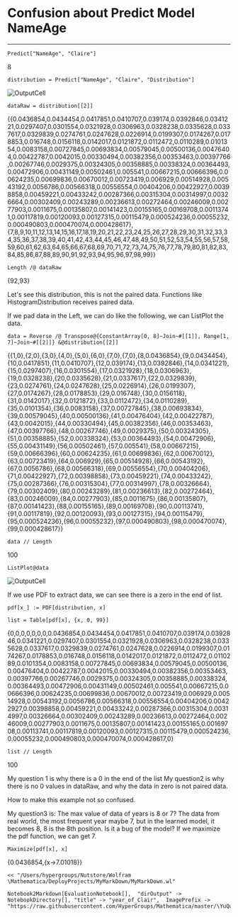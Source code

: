 # Confusion about Predict Model NameAge
---


    Predict["NameAge", "Claire"]

8

    distribution = Predict["NameAge", "Claire", "Distribution"]

![OutputCell](https://raw.githubusercontent.com/HyperGroups/Mathematica/master/YuQue/MachineLearningInAction/year_of_Clair/year_of_Clair/resource/year_of_Clair_5.jpg)

    dataRaw = distribution[[2]]

{{0.0436854,0.0434454,0.0417851,0.0410707,0.039174,0.0392846,0.0341221,0.0297407,0.0301554,0.0321928,0.0306963,0.0328238,0.0335628,0.0337617,0.0329839,0.0274761,0.0247628,0.0226914,0.0199307,0.0174267,0.0178853,0.016748,0.0156118,0.0142017,0.0121872,0.0112472,0.0110289,0.0101354,0.0083158,0.00727845,0.00693834,0.00579045,0.00500136,0.00476404,0.00422787,0.0042015,0.00330494,0.00382356,0.00353463,0.00397766,0.00267746,0.0029375,0.00324305,0.00358885,0.00338324,0.00364493,0.00472906,0.00431149,0.00502461,0.005541,0.00667215,0.00666396,0.00624235,0.00699836,0.00670012,0.00723419,0.006929,0.00514928,0.00543192,0.0056786,0.00566318,0.00556554,0.00404206,0.00422927,0.00398858,0.00459221,0.00433242,0.00287366,0.00315304,0.00314997,0.00326664,0.00302409,0.00243289,0.00236613,0.00272464,0.00246009,0.00277903,0.0011675,0.00135807,0.00141423,0.00155165,0.00169708,0.00113741,0.00117819,0.00120093,0.00127315,0.00115479,0.000524236,0.00055232,0.000490803,0.000470074,0.000428617},{7,8,9,10,11,12,13,14,15,16,17,18,19,20,21,22,23,24,25,26,27,28,29,30,31,32,33,34,35,36,37,38,39,40,41,42,43,44,45,46,47,48,49,50,51,52,53,54,55,56,57,58,59,60,61,62,63,64,65,66,67,68,69,70,71,72,73,74,75,76,77,78,79,80,81,82,83,84,85,86,87,88,89,90,91,92,93,94,95,96,97,98,99}}

    Length /@ dataRaw

{92,93}

Let's see this distribution, this is not the paired data. Functions  like HistogramDistribution receives paired data.

If we pad data in the Left, we can do like the following, we can ListPlot the data.

    data = Reverse /@ Transpose@{ConstantArray[0, 8]~Join~#[[1]], Range[1, 7]~Join~#[[2]]} &@distribution[[2]]

{{1,0},{2,0},{3,0},{4,0},{5,0},{6,0},{7,0},{7,0},{8,0.0436854},{9,0.0434454},{10,0.0417851},{11,0.0410707},{12,0.039174},{13,0.0392846},{14,0.0341221},{15,0.0297407},{16,0.0301554},{17,0.0321928},{18,0.0306963},{19,0.0328238},{20,0.0335628},{21,0.0337617},{22,0.0329839},{23,0.0274761},{24,0.0247628},{25,0.0226914},{26,0.0199307},{27,0.0174267},{28,0.0178853},{29,0.016748},{30,0.0156118},{31,0.0142017},{32,0.0121872},{33,0.0112472},{34,0.0110289},{35,0.0101354},{36,0.0083158},{37,0.00727845},{38,0.00693834},{39,0.00579045},{40,0.00500136},{41,0.00476404},{42,0.00422787},{43,0.0042015},{44,0.00330494},{45,0.00382356},{46,0.00353463},{47,0.00397766},{48,0.00267746},{49,0.0029375},{50,0.00324305},{51,0.00358885},{52,0.00338324},{53,0.00364493},{54,0.00472906},{55,0.00431149},{56,0.00502461},{57,0.005541},{58,0.00667215},{59,0.00666396},{60,0.00624235},{61,0.00699836},{62,0.00670012},{63,0.00723419},{64,0.006929},{65,0.00514928},{66,0.00543192},{67,0.0056786},{68,0.00566318},{69,0.00556554},{70,0.00404206},{71,0.00422927},{72,0.00398858},{73,0.00459221},{74,0.00433242},{75,0.00287366},{76,0.00315304},{77,0.00314997},{78,0.00326664},{79,0.00302409},{80,0.00243289},{81,0.00236613},{82,0.00272464},{83,0.00246009},{84,0.00277903},{85,0.0011675},{86,0.00135807},{87,0.00141423},{88,0.00155165},{89,0.00169708},{90,0.00113741},{91,0.00117819},{92,0.00120093},{93,0.00127315},{94,0.00115479},{95,0.000524236},{96,0.00055232},{97,0.000490803},{98,0.000470074},{99,0.000428617}}

    data // Length

100

    ListPlot@data

![OutputCell](https://raw.githubusercontent.com/HyperGroups/Mathematica/master/YuQue/MachineLearningInAction/year_of_Clair/year_of_Clair/resource/year_of_Clair_17.jpg)

If we use PDF to extract data, we can see there is a zero in the end of list.

    pdf[x_] := PDF[distribution, x]

    list = Table[pdf[x], {x, 0, 99}]

{0,0,0,0,0,0,0,0.0436854,0.0434454,0.0417851,0.0410707,0.039174,0.0392846,0.0341221,0.0297407,0.0301554,0.0321928,0.0306963,0.0328238,0.0335628,0.0337617,0.0329839,0.0274761,0.0247628,0.0226914,0.0199307,0.0174267,0.0178853,0.016748,0.0156118,0.0142017,0.0121872,0.0112472,0.0110289,0.0101354,0.0083158,0.00727845,0.00693834,0.00579045,0.00500136,0.00476404,0.00422787,0.0042015,0.00330494,0.00382356,0.00353463,0.00397766,0.00267746,0.0029375,0.00324305,0.00358885,0.00338324,0.00364493,0.00472906,0.00431149,0.00502461,0.005541,0.00667215,0.00666396,0.00624235,0.00699836,0.00670012,0.00723419,0.006929,0.00514928,0.00543192,0.0056786,0.00566318,0.00556554,0.00404206,0.00422927,0.00398858,0.00459221,0.00433242,0.00287366,0.00315304,0.00314997,0.00326664,0.00302409,0.00243289,0.00236613,0.00272464,0.00246009,0.00277903,0.0011675,0.00135807,0.00141423,0.00155165,0.00169708,0.00113741,0.00117819,0.00120093,0.00127315,0.00115479,0.000524236,0.00055232,0.000490803,0.000470074,0.000428617,0}

    list // Length

100

My question 1 is why there is a 0 in the end of the list
My question2 is why there is no 0 values in dataRaw, and why the data in zero is not paired data. 

How to make this example not so confused.

My question3 is: The max value of data of years is 8 or 7? 
The data from real world, the most frequent year maybe 7, but in the learned model, it becomes 8, 8 is the 8th position.
Is it a bug of the model? If we maximize the pdf function, we can get 7.

    Maximize[pdf[x], x]

{0.0436854,{x->7.01018}}

    << "/Users/hypergroups/Nutstore/Wolfram \Mathematica/DeployProjects/MyMarkDown/MyMarkDown.wl"

    Notebook2Markdown[EvaluationNotebook[],  "dirOutput" -> NotebookDirectory[], "title" -> "year_of_Clair",  ImagePrefix -> "https://raw.githubusercontent.com/HyperGroups/Mathematica/master/\YuQue/MachineLearningInAction/year_of_Clair"]